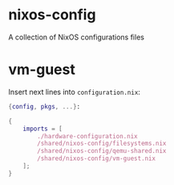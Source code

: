 # nixos-config

A collection of NixOS configurations files

# vm-guest

Insert next lines into `configuration.nix`:
```nix
{config, pkgs, ...}:

{
    imports = [
        ./hardware-configuration.nix
        /shared/nixos-config/filesystems.nix
        /shared/nixos-config/qemu-shared.nix
        /shared/nixos-config/vm-guest.nix
    ];
}
```
